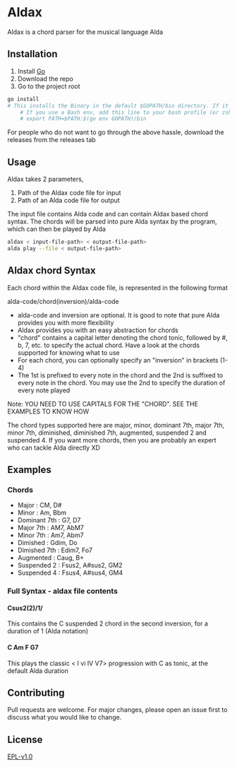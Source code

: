 # Aldax

Aldax is a chord parser for the musical language Alda


## Installation

1. Install [Go](https://golang.org/dl/)
2. Download the repo
3. Go to the project root 

```bash
go install
# This installs the Binary in the default $GOPATH/bin directory. If it is not in the path, add it
    # If you use a Bash env, add this line to your bash profile (or zsh likewise)
    # export PATH=$PATH:$(go env GOPATH)/bin
```

For people who do not want to go through the above hassle, download the releases from the releases tab


## Usage

Aldax takes 2 parameters,
1. Path of the Aldax code file for input
2. Path of an Alda code file for output

The input file contains Alda code and can contain Aldax based chord syntax. The chords will be parsed into pure Alda syntax by the program, which can then be played by Alda

```bash
aldax < input-file-path> < output-file-path>
alda play --file < output-file-path>
```


## Aldax chord Syntax

Each chord within the Aldax code file, is represented in the following format

alda-code/chord(inversion)/alda-code
* alda-code and inversion are optional. It is good to note that pure Alda provides you with more flexibility
* Aldax provides you with an easy abstraction for chords
* "chord" contains a capital letter denoting the chord tonic, followed by #, b, 7, etc. to specify the actual chord. Have a look at the chords supported for knowing what to use
* For each chord, you can optionally specify an "inversion" in brackets (1-4)
* The 1st <alda-code-optional> is prefixed to every note in the chord and the 2nd is suffixed to every note in the chord. You may use the 2nd <alda-code-optional> to specify the duration of every note played

Note: YOU NEED TO USE CAPITALS FOR THE "CHORD". SEE THE EXAMPLES TO KNOW HOW

The chord types supported here are major, minor, dominant 7th, major 7th, minor 7th, diminished, diminished 7th, augmented, suspended 2 and suspended 4. If you want more chords, then you are probably an expert who can tackle Alda directly XD


## Examples

### Chords
* Major        : CM, D#
* Minor        : Am, Bbm
* Dominant 7th : G7, D7
* Major 7th    : AM7, AbM7
* Minor 7th    : Am7, Abm7
* Dimished     : Gdim, Do
* Dimished 7th : Edim7, Fo7
* Augmented    : Caug, B+
* Suspended 2  : Fsus2, A#sus2, GM2
* Suspended 4  : Fsus4, A#sus4, GM4

### Full Syntax - aldax file contents

#### Csus2(2)/1/
This contains the C suspended 2 chord in the second inversion, for a duration of 1 (Alda notation)

#### C Am F G7
This plays the classic < I vi IV V7> progression with C as tonic, at the default Alda duration


## Contributing
Pull requests are welcome. For major changes, please open an issue first to discuss what you would like to change.


## License
[EPL-v1.0](https://www.eclipse.org/legal/epl-v10.html)
